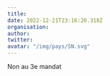 ```yaml
---
title: 
date: 2022-12-21T23:16:20.318Z
organisation: 
author: 
twitter: 
avatar: "/img/pays/SN.svg"
---
```


Non au 3e mandat